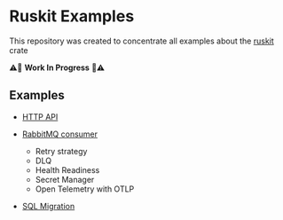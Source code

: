 # Ruskit Examples 

This repository was created to concentrate all examples about the [ruskit](https://github.com/ralvescosta/ruskit) crate

:warning::construction: **Work In Progress** :construction::warning:

## Examples
- [HTTP API](https://github.com/ralvescosta/ruskit_examples/tree/main/http_api)

- [RabbitMQ consumer](https://github.com/ralvescosta/ruskit_examples/tree/main/rabbitmq_consumer)
  - Retry strategy
  - DLQ
  - Health Readiness
  - Secret Manager
  - Open Telemetry with OTLP

- [SQL Migration](https://github.com/ralvescosta/ruskit_examples/tree/main/sql_migration)